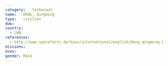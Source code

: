 ```yaml
---
category:	taikonaut
name:	DENG, Qingming
type:	civilian
dob:	
country:
  - CHN
references:
  - http://www.spacefacts.de/bios/international/english/deng_qingming.htm
missions:
evas:
gender:	Male
---
```

